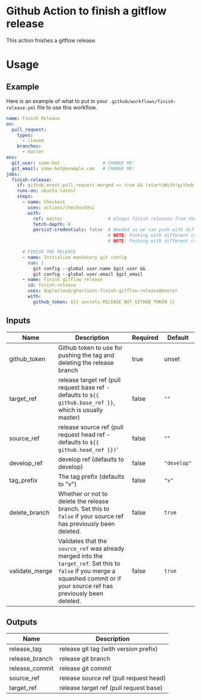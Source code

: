 # Github Action to finish a gitflow release

This action fnishes a gitflow release.

# Usage

## Example

Here is an example of what to put in your `.github/workflows/finish-release.yml` file to use this workflow.

```yaml
name: Finish Release
on:
  pull_request:
    types:
      - closed
    branches:
      - master
env:
  git_user: some-bot                # CHANGE ME!
  git_email: some-bot@example.com   # CHANGE ME!
jobs:
  finish-release:
    if: github.event.pull_request.merged == true && (startsWith(github.head_ref, 'refs/heads/release/') || startsWith(github.head_ref, 'release/'))
    runs-on: ubuntu-latest
    steps:
      - name: Checkout
        uses: actions/checkout@v2
        with:
          ref: master                 # Always finish releases from the "merged to" master
          fetch-depth: 0
          persist-credentials: false  # Needed so we can push with different credentials.
                                      # NOTE: Pushing with different credentials allows admins to push protected branches.
                                      # NOTE: Pushing with different credentials allow workflows to trigger from the push.

      # FINISH THE RELEASE
      - name: Initialize mandatory git config
        run: |
          git config --global user.name $git_user &&
          git config --global user.email $git_email
      - name: Finish gitflow release
        id: finish-release
        uses: duplocloud/ghactions-finish-gitflow-release@master
        with:
          github_token: ${{ secrets.RELEASE_BOT_GITHUB_TOKEN }}
```

## Inputs

| Name | Description | Required | Default |
|------|-------------|----------|---------|
| github_token | Github token to use for pushing the tag and deleting the release branch | true | unset |
| target_ref | release target ref (pull request base ref - defaults to `${{ github.base_ref }}`, which is usually master) | false | `""` |
| source_ref | release source ref (pull request head ref - defaults to `${{ github.head_ref }})`' | false | `""` |
| develop_ref | develop ref (defaults to develop) | false | `"develop"` |
| tag_prefix | The tag prefix (defaults to "v") | false | `"v"` |
| delete_branch | Whether or not to delete the release branch. Set this to `false` if your source ref has previously been deleted. | false | `true` |
| validate_merge | Validates that the `source_ref` was already merged into the `target_ref`.  Set this to `false` if you merge a squashed commit or if your source ref has previously been deleted. | false | `true` |

## Outputs

| Name | Description |
|------|-------------|
| release_tag | release git tag (with version prefix) |
| release_branch | release git branch |
| release_commit | release git commit |
| source_ref | release source ref (pull request head) |
| target_ref | release target ref (pull request base) |
